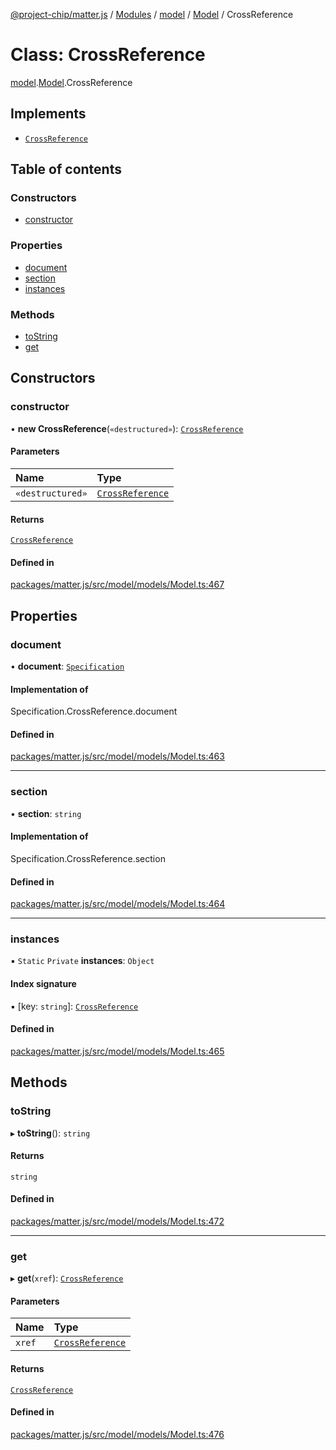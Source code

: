 [@project-chip/matter.js](../README.md) / [Modules](../modules.md) / [model](../modules/model.md) / [Model](../modules/model.Model.md) / CrossReference

# Class: CrossReference

[model](../modules/model.md).[Model](../modules/model.Model.md).CrossReference

## Implements

- [`CrossReference`](../modules/model.Specification.md#crossreference)

## Table of contents

### Constructors

- [constructor](model.Model.CrossReference.md#constructor)

### Properties

- [document](model.Model.CrossReference.md#document)
- [section](model.Model.CrossReference.md#section)
- [instances](model.Model.CrossReference.md#instances)

### Methods

- [toString](model.Model.CrossReference.md#tostring)
- [get](model.Model.CrossReference.md#get)

## Constructors

### constructor

• **new CrossReference**(`«destructured»`): [`CrossReference`](model.Model.CrossReference.md)

#### Parameters

| Name | Type |
| :------ | :------ |
| `«destructured»` | [`CrossReference`](../modules/model.Specification.md#crossreference) |

#### Returns

[`CrossReference`](model.Model.CrossReference.md)

#### Defined in

[packages/matter.js/src/model/models/Model.ts:467](https://github.com/project-chip/matter.js/blob/6d3b6a5d957d88a9231d6ecab4bb41f8133112be/packages/matter.js/src/model/models/Model.ts#L467)

## Properties

### document

• **document**: [`Specification`](../enums/model.Specification-1.md)

#### Implementation of

Specification.CrossReference.document

#### Defined in

[packages/matter.js/src/model/models/Model.ts:463](https://github.com/project-chip/matter.js/blob/6d3b6a5d957d88a9231d6ecab4bb41f8133112be/packages/matter.js/src/model/models/Model.ts#L463)

___

### section

• **section**: `string`

#### Implementation of

Specification.CrossReference.section

#### Defined in

[packages/matter.js/src/model/models/Model.ts:464](https://github.com/project-chip/matter.js/blob/6d3b6a5d957d88a9231d6ecab4bb41f8133112be/packages/matter.js/src/model/models/Model.ts#L464)

___

### instances

▪ `Static` `Private` **instances**: `Object`

#### Index signature

▪ [key: `string`]: [`CrossReference`](model.Model.CrossReference.md)

#### Defined in

[packages/matter.js/src/model/models/Model.ts:465](https://github.com/project-chip/matter.js/blob/6d3b6a5d957d88a9231d6ecab4bb41f8133112be/packages/matter.js/src/model/models/Model.ts#L465)

## Methods

### toString

▸ **toString**(): `string`

#### Returns

`string`

#### Defined in

[packages/matter.js/src/model/models/Model.ts:472](https://github.com/project-chip/matter.js/blob/6d3b6a5d957d88a9231d6ecab4bb41f8133112be/packages/matter.js/src/model/models/Model.ts#L472)

___

### get

▸ **get**(`xref`): [`CrossReference`](model.Model.CrossReference.md)

#### Parameters

| Name | Type |
| :------ | :------ |
| `xref` | [`CrossReference`](../modules/model.Specification.md#crossreference) |

#### Returns

[`CrossReference`](model.Model.CrossReference.md)

#### Defined in

[packages/matter.js/src/model/models/Model.ts:476](https://github.com/project-chip/matter.js/blob/6d3b6a5d957d88a9231d6ecab4bb41f8133112be/packages/matter.js/src/model/models/Model.ts#L476)
